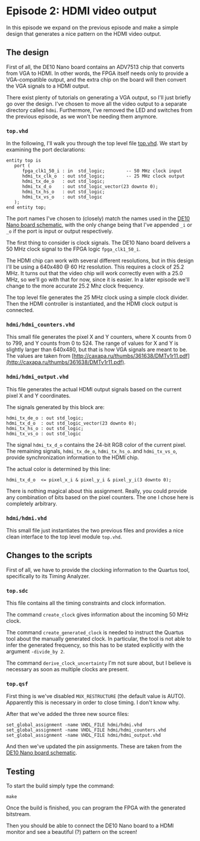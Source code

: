 # Episode 2: HDMI video output

In this episode we expand on the previous episode and make a simple design that
generates a nice pattern on the HDMI video output.

## The design
First of all, the DE10 Nano board contains an ADV7513 chip that converts from
VGA to HDMI. In other words, the FPGA itself needs only to provide a
VGA-compatible output, and the extra chip on the board will then convert the
VGA signals to a HDMI output.

There exist plenty of tutorials on generating a VGA output, so I'll just
briefly go over the design. I've chosen to move all the video output to a separate
directory called `hdmi`. Furthermore, I've removed the LED and switches from
the previous episode, as we won't be needing them anymore.

### `top.vhd`

In the following, I'll walk you through the top level file [top.vhd](top.vhd).
We start by examining the port declarations:

```
entity top is
   port (
      fpga_clk1_50_i : in  std_logic;        -- 50 MHz clock input
      hdmi_tx_clk_o  : out std_logic;        -- 25 MHz clock output
      hdmi_tx_de_o   : out std_logic;
      hdmi_tx_d_o    : out std_logic_vector(23 downto 0);
      hdmi_tx_hs_o   : out std_logic;
      hdmi_tx_vs_o   : out std_logic
   );
end entity top;
```

The port names I've chosen to (closely) match the names used in the [DE10 Nano
board
schematic](https://software.intel.com/content/dam/develop/external/us/en/documents/de10-nano-schematic-711128.pdf),
with the only change being that I've appended `_i` or `_o` if the port is input
or output respectively.

The first thing to consider is clock signals. The DE10 Nano board delivers a 50
MHz clock signal to the FPGA logic `fpga_clk1_50_i`.

The HDMI chip can work with several different resolutions, but in this design
I'll be using a 640x480 @ 60 Hz resolution. This requires a clock of 25.2 MHz.
It turns out that the video chip will work correctly even with a 25.0 MHz, so we'll
go with that for now, since it is easier. In a later episode we'll change to
the more accurate 25.2 Mhz clock frequency.

The top level file generates the 25 MHz clock using a simple clock divider. Then
the HDMI controller is instantiated, and the HDMI clock output is connected.

### `hdmi/hdmi_counters.vhd`
This small file generates the pixel X and Y counters, where X counts from 0 to
799, and Y counts from 0 to 524. The range of values for X and Y is slightly
larger than 640x480, but that is how VGA signals are meant to be. The values
are taken from
[http://caxapa.ru/thumbs/361638/DMTv1r11.pdf](http://caxapa.ru/thumbs/361638/DMTv1r11.pdf).


### `hdmi/hdmi_output.vhd`
This file generates the actual HDMI output signals based on the current pixel X
and Y coordinates.

The signals generated by this block are:

```
hdmi_tx_de_o : out std_logic;
hdmi_tx_d_o  : out std_logic_vector(23 downto 0);
hdmi_tx_hs_o : out std_logic;
hdmi_tx_vs_o : out std_logic
```

The signal `hdmi_tx_d_o` contains the 24-bit RGB color of the current pixel.
The remaining signals, `hdmi_tx_de_o`, `hdmi_tx_hs_o`. and `hdmi_tx_vs_o`,
provide synchronization information to the HDMI chip.

The actual color is determined by this line:

```
hdmi_tx_d_o  <= pixel_x_i & pixel_y_i & pixel_y_i(3 downto 0);
```

There is nothing magical about this assignment. Really, you could provide any
combination of bits based on the pixel counters. The one I chose here is
completely arbitrary.

### `hdmi/hdmi.vhd`
This small file just instantiates the two previous files and provides a nice
clean interface to the top level module `top.vhd`.


## Changes to the scripts
First of all, we have to provide the clocking information to the Quartus tool,
specifically to its Timing Analyzer.

### `top.sdc`
This file contains all the timing constraints and clock information.

The command `create_clock` gives information about the incoming 50 MHz clock.

The command `create_generated_clock` is needed to instruct the Quartus tool
about the manually generated clock. In particular, the tool is not able to
infer the generated frequency, so this has to be stated explicitly with the
argument `-divide_by 2`.

The command `derive_clock_uncertainty` I'm not sure about, but I believe is
necessary as soon as multiple clocks are present.

### `top.qsf`
First thing is we've disabled `MUX_RESTRUCTURE` (the default value is AUTO).
Apparently this is necessary in order to close timing. I don't know why.

After that we've added the three new source files:

```
set_global_assignment -name VHDL_FILE hdmi/hdmi.vhd
set_global_assignment -name VHDL_FILE hdmi/hdmi_counters.vhd
set_global_assignment -name VHDL_FILE hdmi/hdmi_output.vhd
```

And then we've updated the pin assignments. These are taken from the [DE10 Nano
board
schematic](https://software.intel.com/content/dam/develop/external/us/en/documents/de10-nano-schematic-711128.pdf).

## Testing
To start the build simply type the command:

```
make
```

Once the build is finished, you can program the FPGA with the generated bitstream.

Then you should be able to connect the DE10 Nano board to a HDMI monitor and see
a beautiful (?) pattern on the screen!

